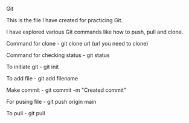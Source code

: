 Git

This is the file I have created for practicing Git.

I have explored various Git commands like how to push, pull and clone.

Command for clone - git clone url (url you need to clone)

Command for checking status - git status

To initiate git - git init

To add file - git add filename

Make commit - git commit -m "Created commit"

For pusing file - git push origin main

To pull - git pull
